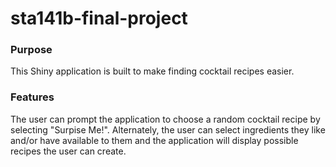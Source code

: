# sta141b-final-project
### Purpose
This Shiny application is built to make finding cocktail recipes easier. 

### Features
The user can prompt the application to choose a random cocktail recipe by selecting "Surpise Me!". Alternately, the user can select ingredients they like and/or have available to them and the application will display possible recipes the user can create.
